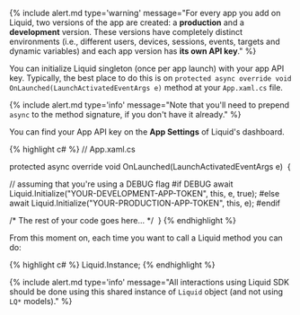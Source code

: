 
{% include alert.md type='warning' message="For every app you add on Liquid, two versions of the app are created: a **production** and a **development** version. These versions have completely distinct environments (i.e., different users, devices, sessions, events, targets and dynamic variables) and each app version has **its own API key**." %}

You can initialize Liquid singleton (once per app launch) with your app API key. Typically, the best place to do this is on `protected async override void OnLaunched(LaunchActivatedEventArgs e)` method at your `App.xaml.cs` file.

{% include alert.md type='info' message="Note that you'll need to prepend `async` to the method signature, if you don't have it already." %}

You can find your App API key on the <span class='fa fa-cog'></span> **App Settings** of Liquid's dashboard.

{% highlight c# %}
// App.xaml.cs

protected async override void OnLaunched(LaunchActivatedEventArgs e)  {

  // assuming that you're using a DEBUG flag
  #if DEBUG
    await Liquid.Initialize("YOUR-DEVELOPMENT-APP-TOKEN", this, e, true);
  #else
    await Liquid.Initialize("YOUR-PRODUCTION-APP-TOKEN", this, e);
  #endif

  /* The rest of your code goes here... */ 
}
{% endhighlight %}

From this moment on, each time you want to call a Liquid method you can do:

{% highlight c# %}
Liquid.Instance;
{% endhighlight %}

{% include alert.md type='info' message="All interactions using Liquid SDK should be done using this shared instance of `Liquid` object (and not using `LQ*` models)." %}
